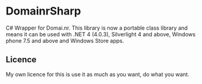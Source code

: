 DomainrSharp
============

C# Wrapper for Domai.nr. This library is now a portable class library and means it can be used with .NET 4 (4.0.3), Silverlight 4 and above, Windows phone 7.5 and above and Windows Store apps.

## Licence ##
My own licence for this is use it as much as you want, do what you want. 
